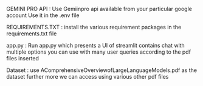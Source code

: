 GEMINI PRO API :
        Use Gemiinpro api available from your particular google account 
        Use it in the .env file

REQUIREMENTS.TXT : 
        install the various requirement packages in the requirements.txt file

app.py : 
        Run app.py which presents a UI of streamlit 
        contains chat with multiple options 
        you can use with many user queries according to the pdf files inserted 

Dataset : 
        use AComprehensiveOverviewofLargeLanguageModels.pdf as the dataset
        further more we can access using various other pdf files
        

